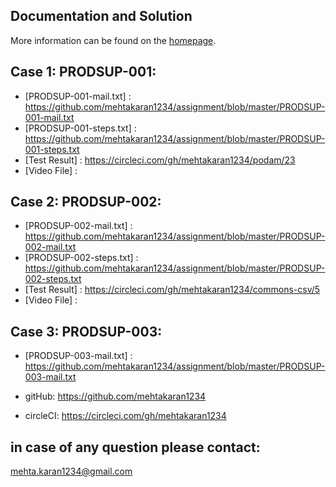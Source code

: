 Documentation and Solution
--------------------------

More information can be found on the [homepage](https://github.com/mehtakaran1234/assignment).


Case 1: PRODSUP-001:
-----------------------------------
+ [PRODSUP-001-mail.txt] : https://github.com/mehtakaran1234/assignment/blob/master/PRODSUP-001-mail.txt
+ [PRODSUP-001-steps.txt] : https://github.com/mehtakaran1234/assignment/blob/master/PRODSUP-001-steps.txt
+ [Test Result] : https://circleci.com/gh/mehtakaran1234/podam/23
+ [Video File] : 
 

Case 2: PRODSUP-002:
-----------------------------------
+ [PRODSUP-002-mail.txt] : https://github.com/mehtakaran1234/assignment/blob/master/PRODSUP-002-mail.txt
+ [PRODSUP-002-steps.txt] : https://github.com/mehtakaran1234/assignment/blob/master/PRODSUP-002-steps.txt
+ [Test Result] : https://circleci.com/gh/mehtakaran1234/commons-csv/5
+ [Video File] : 



Case 3: PRODSUP-003:
-----------------------------------
+ [PRODSUP-003-mail.txt] : https://github.com/mehtakaran1234/assignment/blob/master/PRODSUP-003-mail.txt

* gitHub:
https://github.com/mehtakaran1234

* circleCI:
https://circleci.com/gh/mehtakaran1234


in case of any question please contact:
-----------------------------------

mehta.karan1234@gmail.com